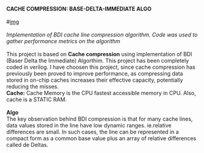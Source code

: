 **CACHE COMPRESSION: BASE-DELTA-IMMEDIATE ALGO**
<br/>
<br/>
#[img](https://askleo.askleomedia.com/wp-content/uploads/2013/11/cache.jpg)
<br/>
<br/>
*Implementation of BDI cache line compression algorithm. Code was used to gather performance metrics on the algorithm*
<br/>
<br/>
This project is based on **Cache compression** using implementation of BDI (Baser Delta the Immediate) Algorthim. This project has been completely coded in verilog. I have choosen this project, since cache compression has previously been proved to improve performance, as compressing data stored in on-chip caches increases their effective capacity, potentially reducing the misses.
<br/>
**Cache:** Cache Memory is the CPU fastest accessible memory in CPU. Also, cache is a STATIC RAM. 
<br/>
<br/>
**Algo**
<br/>
The key observation behind BDI compression is that for many cache lines, data values stored in the line have low dynamic ranges. ie.relative differences are small.
In such cases, the line can be represented in a compact form as a common base value plus an array of relative differences called de Deltas. 
